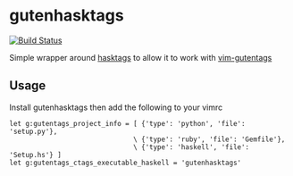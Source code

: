 # gutenhasktags

[![Build Status](https://travis-ci.org/rob-b/gutenhasktags.png)](https://travis-ci.org/githubuser/gutenhasktags)

Simple wrapper around [hasktags](https://hackage.haskell.org/package/hasktags) to allow it to work with [vim-gutentags](https://github.com/ludovicchabant/vim-gutentags)

## Usage

Install gutenhasktags then add the following to your vimrc

    let g:gutentags_project_info = [ {'type': 'python', 'file': 'setup.py'},
                                   \ {'type': 'ruby', 'file': 'Gemfile'},
                                   \ {'type': 'haskell', 'file': 'Setup.hs'} ]
    let g:gutentags_ctags_executable_haskell = 'gutenhasktags'
